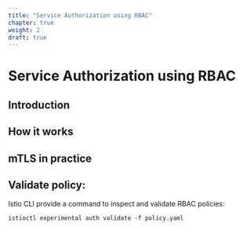 ```yaml
---
title: "Service Authorization using RBAC"
chapter: true
weight: 2
draft: true
---
```

# Service Authorization using RBAC


## Introduction


## How it works



## mTLS in practice





## Validate policy:

Istio CLI provide a command to inspect and validate  RBAC policies:

```
istioctl experimental auth validate -f policy.yaml
```
